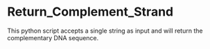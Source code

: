 # Return_Complement_Strand
This python script accepts a single string as input and will return the complementary DNA sequence.

